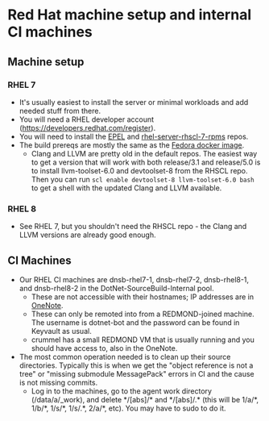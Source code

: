 # Red Hat machine setup and internal CI machines

## Machine setup

### RHEL 7

- It's usually easiest to install the server or minimal workloads and add needed stuff from there.
- You will need a RHEL developer account (https://developers.redhat.com/register).
- You will need to install the [EPEL](https://www.redhat.com/en/blog/whats-epel-and-how-do-i-use-it) and [rhel-server-rhscl-7-rpms](https://access.redhat.com/solutions/472793) repos.
- The build prereqs are mostly the same as the [Fedora docker image](https://github.com/dotnet/dotnet-buildtools-prereqs-docker/blob/main/src/fedora/32/amd64/Dockerfile).
  - Clang and LLVM are pretty old in the default repos.  The easiest way to get a version that will work with both release/3.1 and release/5.0 is to install llvm-toolset-6.0 and devtoolset-8 from the RHSCL repo.  Then you can run `scl enable devtoolset-8 llvm-toolset-6.0 bash` to get a shell with the updated Clang and LLVM available.

### RHEL 8

- See RHEL 7, but you shouldn't need the RHSCL repo - the Clang and LLVM versions are already good enough.


## CI Machines

- Our RHEL CI machines are dnsb-rhel7-1, dnsb-rhel7-2, dnsb-rhel8-1, and dnsb-rhel8-2 in the DotNet-SourceBuild-Internal pool.
  - These are not accessible with their hostnames; IP addresses are in [OneNote](https://microsoft.sharepoint.com/teams/dotNETDeployment/_layouts/OneNote.aspx?id=%2Fteams%2FdotNETDeployment%2FShared%20Documents%2FGeneral%2FNET%20Core%20Acquisition%20and%20Deployment&wd=target%28source-build%2FServicing.one%7C594D6D3A-E971-4C2A-8BA6-4E13782F4585%2FRHEL%20CI%20Reference%7C1157395A-8D3D-4897-B3A5-C1FE22035C25%2F%29).
  - These can only be remoted into from a REDMOND-joined machine.  The username is dotnet-bot and the password can be found in Keyvault as usual.
  - crummel has a small REDMOND VM that is usually running and you should have access to, also in the OneNote.
- The most common operation needed is to clean up their source directories.  Typically this is when we get the "object reference is not a tree" or "missing submodule MessagePack" errors in CI and the cause is not missing commits.
  - Log in to the machines, go to the agent work directory (/data/a/_work), and delete \*/[abs]/\* and \*/[abs]/.\* (this will be 1/a/\*, 1/b/\*, 1/s/\*, 1/s/.*, 2/a/\*, etc).  You may have to sudo to do it.
